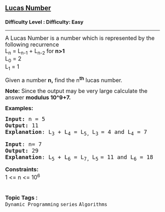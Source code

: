 <h2><a href="https://www.geeksforgeeks.org/problems/lucas-number4515/1">Lucas Number</a></h2><h3>Difficulty Level : Difficulty: Easy</h3><hr><div class="problems_problem_content__Xm_eO"><p><span style="font-size: 18px;">A Lucas Number is a number which is represented by the following recurrence<br>L<sub>n</sub>&nbsp;= L<sub>n-1</sub>&nbsp;+ L<sub>n-2</sub>&nbsp;for<strong> n&gt;1</strong><br>L<sub>0</sub>&nbsp;= 2<br>L<sub>1</sub>&nbsp;= 1</span></p>
<p><span style="font-size: 18px;">Given a number <strong>n,</strong> find the n<strong><sup>th</sup></strong> lucas number.</span></p>
<p><span style="font-size: 18px;"><strong>Note:</strong>&nbsp;Since the output may be very large calculate the answer&nbsp;<strong>modulus 10^9+7.</strong></span></p>
<p><span style="font-size: 18px;"><strong>Examples:</strong></span></p>
<pre><span style="font-size: 18px;"><strong>Input: </strong>n = 5
<strong>Output:</strong> 11
<strong>Explanation</strong>: L<sub>3</sub> + L<sub>4</sub> = L<sub>5, </sub>L<sub>3 </sub>= 4 and L<sub>4</sub> = 7</span></pre>
<pre><span style="font-size: 18px;"><strong>Input</strong>: n= 7
<strong>Output:</strong> 29
<strong>Explanation</strong>: L<sub>5</sub></span><span style="font-size: 18px;">&nbsp;+ L<sub>6</sub></span><span style="font-size: 18px;">&nbsp;= L<sub>7, </sub></span><span style="font-size: 18px;">L<sub>5</sub></span><sub> </sub><span style="font-size: 18px;">= 11 and L<sub>6</sub></span><span style="font-size: 18px;"> = 18</span></pre>
<p><span style="font-size: 18px;"><strong>Constraints:</strong><br>1 &lt;= n &lt;= 10<sup>6</sup></span></p></div><br><p><span style=font-size:18px><strong>Topic Tags : </strong><br><code>Dynamic Programming</code>&nbsp;<code>series</code>&nbsp;<code>Algorithms</code>&nbsp;